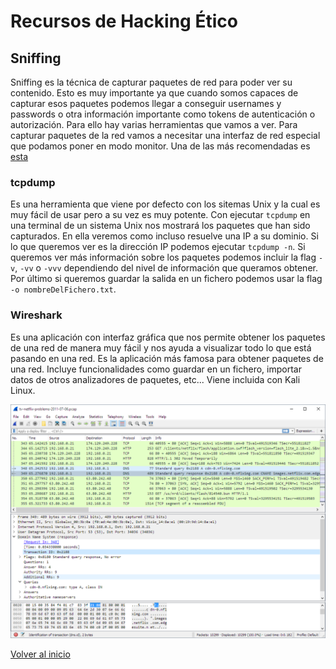 # Recursos de Hacking Ético

## Sniffing

Sniffing es la técnica de capturar paquetes de red para poder ver su contenido. Esto es muy importante ya que cuando somos capaces de capturar esos paquetes podemos llegar a conseguir usernames y passwords o otra información importante como tokens de autenticación o autorización. Para ello hay varias herramientas que vamos a ver. Para capturar paquetes de la red vamos a necesitar una interfaz de red especial que podamos poner en modo monitor. Una de las más recomendadas es [esta](https://www.amazon.es/gp/product/B00842T6YW/ref=ppx_yo_dt_b_asin_title_o00_s00?ie=UTF8&psc=1)

### tcpdump

Es una herramienta que viene por defecto con los sitemas Unix y la cual es muy fácil de usar pero a su vez es muy potente. Con ejecutar `tcpdump` en una terminal de un sistema Unix nos mostrará los paquetes que han sido capturados. En ella veremos como incluso resuelve una IP a su dominio. Si lo que queremos ver es la dirección IP podemos ejecutar `tcpdump -n`. Si queremos ver más información sobre los paquetes podemos incluir la flag `-v`, `-vv` o `-vvv` dependiendo del nivel de información que queramos obtener. Por último si queremos guardar la salida en un fichero podemos usar la flag `-o nombreDelFichero.txt`.

### Wireshark

Es una aplicación con interfaz gráfica que nos permite obtener los paquetes de una red de manera muy fácil y nos ayuda a visualizar todo lo que está pasando en una red. Es la aplicación más famosa para obtener paquetes de una red. Incluye funcionalidades como guardar en un fichero, importar datos de otros analizadores de paquetes, etc... Viene incluida con Kali Linux.

![wireshark](./../img/wireshark.png)


[Volver al inicio](./../README.md)
